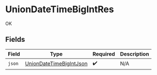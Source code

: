 # UnionDateTimeBigIntRes

OK


## Fields

| Field                                                                         | Type                                                                          | Required                                                                      | Description                                                                   |
| ----------------------------------------------------------------------------- | ----------------------------------------------------------------------------- | ----------------------------------------------------------------------------- | ----------------------------------------------------------------------------- |
| `json`                                                                        | [UnionDateTimeBigIntJson](../../models/operations/UnionDateTimeBigIntJson.md) | :heavy_check_mark:                                                            | N/A                                                                           |
